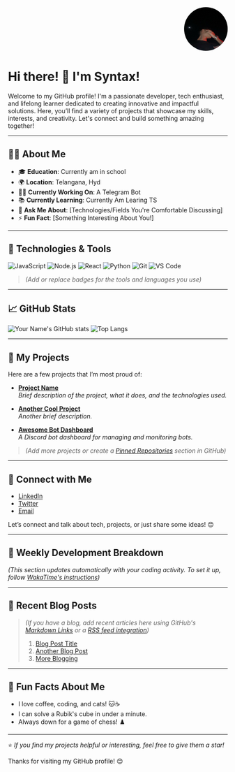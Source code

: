 <div align="right">
  <img src="20395.jpg" alt="Your Name" width="100" height="100" style="border-radius: 50%;">
</div>

# Hi there! 👋 I'm Syntax!

Welcome to my GitHub profile! I'm a passionate developer, tech enthusiast, and lifelong learner dedicated to creating innovative and impactful solutions. Here, you’ll find a variety of projects that showcase my skills, interests, and creativity. Let's connect and build something amazing together!

---

## 🧑‍💻 About Me

- 🎓 **Education**: Currently am in school
- 🌍 **Location**: Telangana, Hyd
- 👨‍💻 **Currently Working On**: A Telegram Bot
- 📚 **Currently Learning**: Currently Am Learing TS
- 💬 **Ask Me About**: [Technologies/Fields You're Comfortable Discussing]
- ⚡ **Fun Fact**: [Something Interesting About You!]

---

## 🔧 Technologies & Tools

![JavaScript](https://img.shields.io/badge/JavaScript-F7DF1E?style=flat-square&logo=javascript&logoColor=black)
![Node.js](https://img.shields.io/badge/Node.js-339933?style=flat-square&logo=node.js&logoColor=white)
![React](https://img.shields.io/badge/React-61DAFB?style=flat-square&logo=react&logoColor=black)
![Python](https://img.shields.io/badge/Python-3776AB?style=flat-square&logo=python&logoColor=white)
![Git](https://img.shields.io/badge/Git-F05032?style=flat-square&logo=git&logoColor=white)
![VS Code](https://img.shields.io/badge/VS%20Code-007ACC?style=flat-square&logo=visual-studio-code&logoColor=white)

> *(Add or replace badges for the tools and languages you use)*

---

## 📈 GitHub Stats

![Your Name's GitHub stats](https://github-readme-stats.vercel.app/api?username=yourusername&show_icons=true&theme=radical&count_private=true)
![Top Langs](https://github-readme-stats.vercel.app/api/top-langs/?username=yourusername&layout=compact&theme=radical)

---

## 🚀 My Projects

Here are a few projects that I’m most proud of:

- **[Project Name](https://github.com/yourusername/project-repo)**  
  _Brief description of the project, what it does, and the technologies used._

- **[Another Cool Project](https://github.com/yourusername/another-repo)**  
  _Another brief description._

- **[Awesome Bot Dashboard](https://github.com/yourusername/awesome-bot-dashboard)**  
  _A Discord bot dashboard for managing and monitoring bots._

> *(Add more projects or create a [Pinned Repositories](https://docs.github.com/en/account-and-profile/setting-up-and-managing-your-github-profile/pinning-repositories-to-your-profile) section in GitHub)*

---

## 💼 Connect with Me

- [LinkedIn](https://linkedin.com/in/yourlinkedin)  
- [Twitter](https://twitter.com/yourtwitter)  
- [Email](mailto:youremail@example.com)  

Let’s connect and talk about tech, projects, or just share some ideas! 😊

---

## 📅 Weekly Development Breakdown

<!--START_SECTION:waka-->
<!--END_SECTION:waka-->

*(This section updates automatically with your coding activity. To set it up, follow [WakaTime's instructions](https://wakatime.com/))* 

---

## 🌱 Recent Blog Posts

> *(If you have a blog, add recent articles here using GitHub's [Markdown Links](https://guides.github.com/features/mastering-markdown/) or a [RSS feed integration](https://github.com/gautamkrishnar/blog-post-workflow))*  
> 1. [Blog Post Title](https://yourblog.com/post1)  
> 2. [Another Blog Post](https://yourblog.com/post2)  
> 3. [More Blogging](https://yourblog.com/post3)  

---

## 🎉 Fun Facts About Me

- I love coffee, coding, and cats! 🐱☕
- I can solve a Rubik's cube in under a minute.
- Always down for a game of chess! ♟️

---

⭐️ _If you find my projects helpful or interesting, feel free to give them a star!_

Thanks for visiting my GitHub profile! 😊
